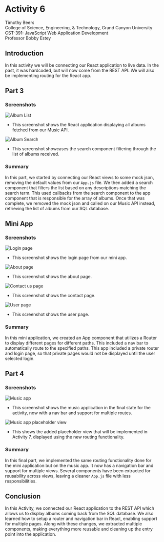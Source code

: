 # Activity 6

<!-- 1. Cover Sheet -->
Timothy Beers \
College of Science, Engineering, & Technology, Grand Canyon University \
CST-391: JavaScript Web Application Development \
Professor Bobby Estey

## Introduction

In this activity we will be connecting our React application to live data. In the past, it was hardcoded, but will now come from the REST API. We will also be implementing routing for the React app.

## Part 3

### Screenshots

![Album List](./attachments/reactAlbumsList.png)
- This screenshot shows the React application displaying all albums fetched from our Music API.

![Album Search](./attachments/reactAlbumsListSearch.png)
- This screenshot showcases the search component filtering through the list of albums received.

### Summary

In this part, we started by connecting our React views to some mock json, removing the default values from our `App.js` file. We then added a search component that filters the list based on any descriptions matching the search term. This used callbacks from the search component to the app component that is responsible for the array of albums. Once that was complete, we removed the mock json and called on our Music API instead, retrieving the list of albums from our SQL database.

## Mini App

### Screenshots

![Login page](./attachments/miniAppLogin.png)
- This screenshot shows the login page from our mini app.

![About page](./attachments/miniAppAbout.png)
- This screenshot shows the about page.

![Contact us page](./attachments/miniAppContact.png)
- This screenshot shows the contact page.

![User page](./attachments/miniAppUser.png)
- This screenshot shows the user page.

### Summary

In this mini application, we created an App component that utilizes a Router to display different pages for different paths. This included a nav bar to automatically route to the specified paths. This app included a private router and login page, so that private pages would not be displayed until the user selected login.

## Part 4

### Screenshots

![Music app](./attachments/musicAppRoutable.png)

- This screenshot shows the music application in the final state for the activity, now with a nav bar and support for multiple routes.

![Music app placeholder view](./attachments/musicAppPlaceholder.png)
- This shows the added placeholder view that will be implemented in Activity 7, displayed using the new routing functionality.

### Summary

In this final part, we implemented the same routing functionality done for the mini application but on the music app. It now has a navigation bar and support for multiple views. Several components have been extracted for reusability across views, leaving a cleaner `App.js` file with less responsibilities.

## Conclusion

In this Activity, we connected our React application to the REST API which allows us to display albums coming back from the SQL database. We also learned how to setup a router and navigation bar in React, enabling support for multiple pages. Along with these changes, we extracted multiple components, making everything more reusable and cleaning up the entry point into the application.